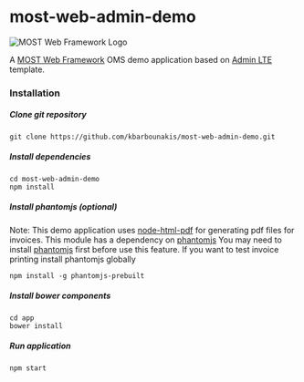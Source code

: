# most-web-admin-demo

![MOST Web Framework Logo](https://www.themost.io/assets/images/most_logo_sw_240.png)

A [MOST Web Framework](https://github.com/kbarbounakis/most-web) OMS demo application based on [Admin LTE](https://github.com/almasaeed2010/AdminLTE) template.

### Installation

##### Clone git repository

    git clone https://github.com/kbarbounakis/most-web-admin-demo.git

##### Install dependencies

    cd most-web-admin-demo
    npm install

##### Install phantomjs (optional)

Note: This demo application uses [node-html-pdf](https://github.com/marcbachmann/node-html-pdf) for generating pdf files for invoices. This module has a dependency on [phantomjs](https://github.com/ariya/phantomjs)
You may need to install [phantomjs](https://github.com/ariya/phantomjs) first before use this feature.
If you want to test invoice printing install phantomjs globally

    npm install -g phantomjs-prebuilt

##### Install bower components

    cd app
    bower install

##### Run application

    npm start



